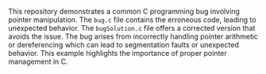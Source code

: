 This repository demonstrates a common C programming bug involving pointer manipulation. The `bug.c` file contains the erroneous code, leading to unexpected behavior. The `bugSolution.c` file offers a corrected version that avoids the issue.  The bug arises from incorrectly handling pointer arithmetic or dereferencing which can lead to segmentation faults or unexpected behavior. This example highlights the importance of proper pointer management in C.